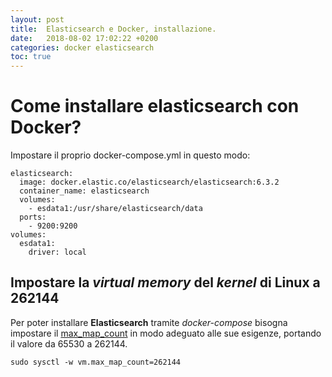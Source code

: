 ```yaml
---
layout: post
title:  Elasticsearch e Docker, installazione.
date:   2018-08-02 17:02:22 +0200
categories: docker elasticsearch
toc: true
---
```


# Come installare elasticsearch con Docker?

Impostare il proprio docker-compose.yml in questo modo:

    elasticsearch:
      image: docker.elastic.co/elasticsearch/elasticsearch:6.3.2
      container_name: elasticsearch
      volumes:
        - esdata1:/usr/share/elasticsearch/data
      ports:
        - 9200:9200
    volumes:
      esdata1:
        driver: local

## Impostare la *virtual memory* del *kernel* di Linux a 262144

Per poter installare **Elasticsearch** tramite *docker-compose* bisogna impostare il [max_map_count](https://www.kernel.org/doc/Documentation/sysctl/vm.txt) in modo adeguato alle sue esigenze, portando il valore da 65530 a 262144.

    sudo sysctl -w vm.max_map_count=262144
